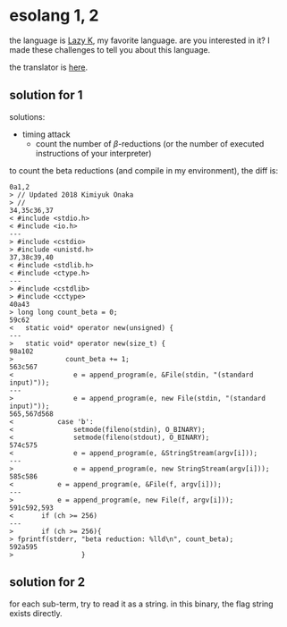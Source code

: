 # esolang 1, 2

the language is [Lazy K](https://esolangs.org/wiki/Lazy_K), my favorite language. are you interested in it? I made these challenges to tell you about this language.

the translator is [here](http://esoteric.sange.fi/essie2/download/lazy-k/).

## solution for 1

solutions:

-   timing attack
    -   count the number of $\beta$-reductions (or the number of executed instructions of your interpreter)

to count the beta reductions (and compile in my environment), the diff is:

```
0a1,2
> // Updated 2018 Kimiyuk Onaka
> //
34,35c36,37
< #include <stdio.h>
< #include <io.h>
---
> #include <cstdio>
> #include <unistd.h>
37,38c39,40
< #include <stdlib.h>
< #include <ctype.h>
---
> #include <cstdlib>
> #include <cctype>
40a43
> long long count_beta = 0;
59c62
< 	static void* operator new(unsigned) {
---
> 	static void* operator new(size_t) {
98a102
>             count_beta += 1;
563c567
< 				e = append_program(e, &File(stdin, "(standard input)"));
---
> 				e = append_program(e, new File(stdin, "(standard input)"));
565,567d568
< 			case 'b':
< 				setmode(fileno(stdin), O_BINARY);
< 				setmode(fileno(stdout), O_BINARY);
574c575
< 				e = append_program(e, &StringStream(argv[i]));
---
> 				e = append_program(e, new StringStream(argv[i]));
585c586
< 			e = append_program(e, &File(f, argv[i]));
---
> 			e = append_program(e, new File(f, argv[i]));
591c592,593
< 		if (ch >= 256)
---
> 		if (ch >= 256){
> fprintf(stderr, "beta reduction: %lld\n", count_beta);
592a595
>                 }
```

## solution for 2

for each sub-term, try to read it as a string. in this binary, the flag string exists directly.
